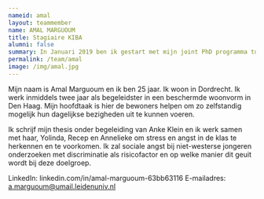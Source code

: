 ```yaml
---
nameid: amal
layout: teammember
name: AMAL MARGUOUM
title: Stagiaire KIBA
alumni: false
summary: In Januari 2019 ben ik gestart met mijn joint PhD programma tussen de UvA en Macquarie University (Sydney, Australië)
permalink: /team/amal
image: /img/amal.jpg
---
```


Mijn naam is Amal Marguoum en ik ben 25 jaar. Ik woon in Dordrecht. Ik werk inmiddels twee jaar als begeleidster in een beschermde woonvorm in Den Haag. Mijn hoofdtaak is hier de bewoners helpen om zo zelfstandig mogelijk hun dagelijkse bezigheden uit te kunnen voeren.

Ik schrijf mijn thesis onder begeleiding van Anke Klein en ik werk samen met haar, Yolinda, Recep en Annelieke om stress en angst in de klas te herkennen en te voorkomen. 
Ik zal sociale angst bij niet-westerse jongeren onderzoeken met discriminatie als risicofactor en op welke manier dit geuit wordt bij deze doelgroep. 

LinkedIn: linkedin.com/in/amal-marguoum-63bb63116 
E-mailadres: a.marguoum@umail.leidenuniv.nl 
